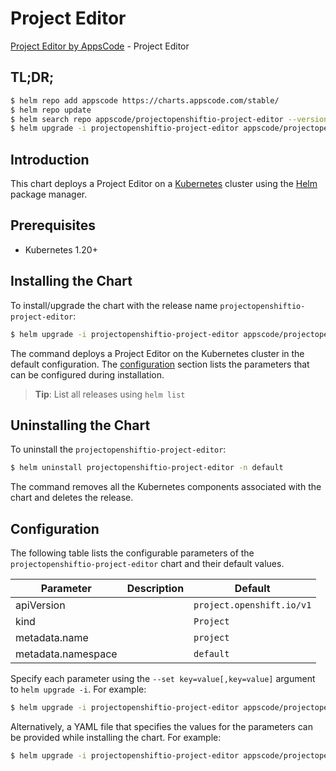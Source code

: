 # Project Editor

[Project Editor by AppsCode](https://appscode.com) - Project Editor

## TL;DR;

```bash
$ helm repo add appscode https://charts.appscode.com/stable/
$ helm repo update
$ helm search repo appscode/projectopenshiftio-project-editor --version=v0.26.0
$ helm upgrade -i projectopenshiftio-project-editor appscode/projectopenshiftio-project-editor -n default --create-namespace --version=v0.26.0
```

## Introduction

This chart deploys a Project Editor on a [Kubernetes](http://kubernetes.io) cluster using the [Helm](https://helm.sh) package manager.

## Prerequisites

- Kubernetes 1.20+

## Installing the Chart

To install/upgrade the chart with the release name `projectopenshiftio-project-editor`:

```bash
$ helm upgrade -i projectopenshiftio-project-editor appscode/projectopenshiftio-project-editor -n default --create-namespace --version=v0.26.0
```

The command deploys a Project Editor on the Kubernetes cluster in the default configuration. The [configuration](#configuration) section lists the parameters that can be configured during installation.

> **Tip**: List all releases using `helm list`

## Uninstalling the Chart

To uninstall the `projectopenshiftio-project-editor`:

```bash
$ helm uninstall projectopenshiftio-project-editor -n default
```

The command removes all the Kubernetes components associated with the chart and deletes the release.

## Configuration

The following table lists the configurable parameters of the `projectopenshiftio-project-editor` chart and their default values.

|     Parameter      | Description |               Default                |
|--------------------|-------------|--------------------------------------|
| apiVersion         |             | <code>project.openshift.io/v1</code> |
| kind               |             | <code>Project</code>                 |
| metadata.name      |             | <code>project</code>                 |
| metadata.namespace |             | <code>default</code>                 |


Specify each parameter using the `--set key=value[,key=value]` argument to `helm upgrade -i`. For example:

```bash
$ helm upgrade -i projectopenshiftio-project-editor appscode/projectopenshiftio-project-editor -n default --create-namespace --version=v0.26.0 --set apiVersion=project.openshift.io/v1
```

Alternatively, a YAML file that specifies the values for the parameters can be provided while
installing the chart. For example:

```bash
$ helm upgrade -i projectopenshiftio-project-editor appscode/projectopenshiftio-project-editor -n default --create-namespace --version=v0.26.0 --values values.yaml
```
